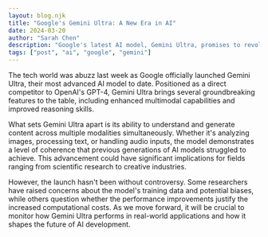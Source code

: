 ```yaml
---
layout: blog.njk
title: "Google's Gemini Ultra: A New Era in AI"
date: 2024-03-20
author: "Sarah Chen"
description: "Google's latest AI model, Gemini Ultra, promises to revolutionize how we interact with artificial intelligence. But does it live up to the hype?"
tags: ["post", "ai", "google", "gemini"]
---
```


The tech world was abuzz last week as Google officially launched Gemini Ultra, their most advanced AI model to date. Positioned as a direct competitor to OpenAI's GPT-4, Gemini Ultra brings several groundbreaking features to the table, including enhanced multimodal capabilities and improved reasoning skills.

What sets Gemini Ultra apart is its ability to understand and generate content across multiple modalities simultaneously. Whether it's analyzing images, processing text, or handling audio inputs, the model demonstrates a level of coherence that previous generations of AI models struggled to achieve. This advancement could have significant implications for fields ranging from scientific research to creative industries.

However, the launch hasn't been without controversy. Some researchers have raised concerns about the model's training data and potential biases, while others question whether the performance improvements justify the increased computational costs. As we move forward, it will be crucial to monitor how Gemini Ultra performs in real-world applications and how it shapes the future of AI development.

